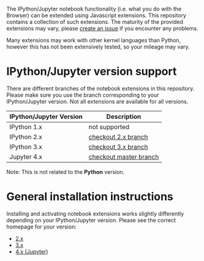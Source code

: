 The IPython/Jupyter notebook functionality (i.e. what you do with the Browser) can be extended using Javascript extensions. This repository contains a collection of such extensions. The maturity of the provided extensions may vary, please [create an issue](https://github.com/ipython-contrib/jupyter_contrib_nbextensions/issues/new) if you encounter any problems.

Many extensions may work with other kernel languages than Python, however this
has not been extensively tested, so your mileage may vary.


IPython/Jupyter version support
===============================

There are different branches of the notebook extensions in this repository.
Please make sure you use the branch corresponding to your IPython/Jupyter version.
Not all extensions are available for all versions.

| IPython/Jupyter Version | Description |
|-------------|-------------------------------------------------------------------------------------------------|
| IPython 1.x | not supported                                                                                  |
| IPython 2.x | [checkout 2.x branch](https://github.com/ipython-contrib/jupyter_contrib_nbextensions/tree/2.x) |
| IPython 3.x | [checkout 3.x branch](https://github.com/ipython-contrib/jupyter_contrib_nbextensions/tree/3.x) |
| Jupyter 4.x | [checkout master branch](https://github.com/ipython-contrib/jupyter_contrib_nbextensions/)      |

Note: This is not related to the __Python__ version.


General installation instructions
=================================

Installing and activating notebook extensions works slightly differently depending on your IPython/Jupyter version.
Please see the correct homepage for your version:
* [2.x](Home-2.x#1-installing-the-notebook-extension-repository)
* [3.x](Home-3.x#1-installing-the-notebook-extension-repository)
* [4.x (Jupyter)](Home-4.x-(Jupyter))
